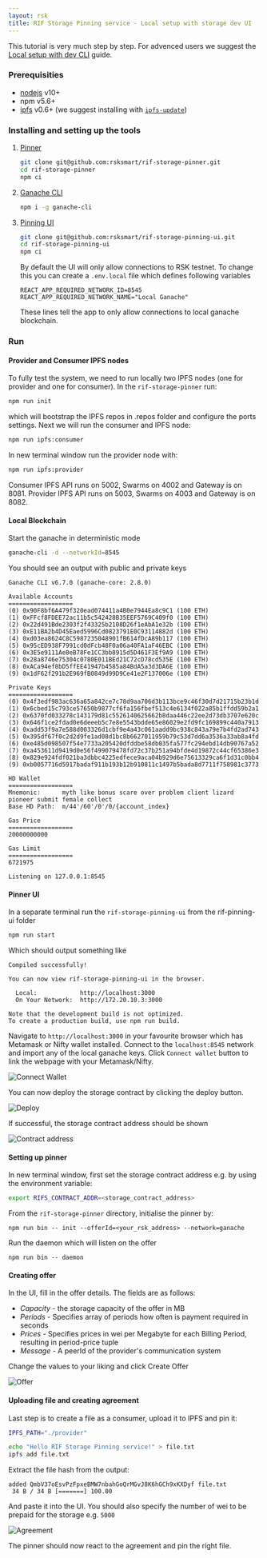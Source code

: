 ```yaml
---
layout: rsk
title: RIF Storage Pinning service - Local setup with storage dev UI
---
```


This tutorial is very much step by step. For advenced users we suggest the [Local setup with dev CLI](/rif/storage/services/pinning/guides/local_cli) guide.

### Prerequisities
- [nodejs](https://nodejs.org/) v10+
- npm v5.6+
- [ipfs](https://ipfs.io/) v0.6+ (we suggest installing with [`ipfs-update`](https://github.com/ipfs/ipfs-update))

### Installing and setting up the tools
1. [Pinner](https://github.com/rsksmart/rif-storage-pinner)
    ```bash
    git clone git@github.com:rsksmart/rif-storage-pinner.git
    cd rif-storage-pinner
    npm ci
    ```
2. [Ganache CLI](https://github.com/trufflesuite/ganache-cli)
    ```bash
    npm i -g ganache-cli
    ```
3. [Pinning UI](https://github.com/rsksmart/rif-storage-pinning-ui)
    ```bash
    git clone git@github.com:rsksmart/rif-storage-pinning-ui.git
    cd rif-storage-pinning-ui
    npm ci
    ```
    By default the UI will only allow connections to RSK testnet. To change this you can create a `.env.local` file which defines following variables
    ```
    REACT_APP_REQUIRED_NETWORK_ID=8545
    REACT_APP_REQUIRED_NETWORK_NAME="Local Ganache"
    ```
    These lines tell the app to only allow connections to local ganache blockchain.

### Run
#### Provider and Consumer IPFS nodes
To fully test the system, we need to run locally two IPFS nodes (one for provider and one for consumer). In the `rif-storage-pinner` run:
```bash
npm run init
```
which will bootstrap the IPFS repos in .repos folder and configure the ports settings. Next we will run the consumer and IPFS node:
```bash
npm run ipfs:consumer
```
In new terminal window run the provider node with:
```bash
npm run ipfs:provider
```
Consumer IPFS API runs on 5002, Swarms on 4002 and Gateway is on 8081.
Provider IPFS API runs on 5003, Swarms on 4003 and Gateway is on 8082.

#### Local Blockchain
Start the ganache in deterministic mode
```bash
ganache-cli -d --networkId=8545
```
You should see an output with public and private keys
```
Ganache CLI v6.7.0 (ganache-core: 2.8.0)

Available Accounts
==================
(0) 0x90F8bf6A479f320ead074411a4B0e7944Ea8c9C1 (100 ETH)
(1) 0xFFcf8FDEE72ac11b5c542428B35EEF5769C409f0 (100 ETH)
(2) 0x22d491Bde2303f2f43325b2108D26f1eAbA1e32b (100 ETH)
(3) 0xE11BA2b4D45Eaed5996Cd0823791E0C93114882d (100 ETH)
(4) 0xd03ea8624C8C5987235048901fB614fDcA89b117 (100 ETH)
(5) 0x95cED938F7991cd0dFcb48F0a06a40FA1aF46EBC (100 ETH)
(6) 0x3E5e9111Ae8eB78Fe1CC3bb8915d5D461F3Ef9A9 (100 ETH)
(7) 0x28a8746e75304c0780E011BEd21C72cD78cd535E (100 ETH)
(8) 0xACa94ef8bD5ffEE41947b4585a84BdA5a3d3DA6E (100 ETH)
(9) 0x1dF62f291b2E969fB0849d99D9Ce41e2F137006e (100 ETH)

Private Keys
==================
(0) 0x4f3edf983ac636a65a842ce7c78d9aa706d3b113bce9c46f30d7d21715b23b1d
(1) 0x6cbed15c793ce57650b9877cf6fa156fbef513c4e6134f022a85b1ffdd59b2a1
(2) 0x6370fd033278c143179d81c5526140625662b8daa446c22ee2d73db3707e620c
(3) 0x646f1ce2fdad0e6deeeb5c7e8e5543bdde65e86029e2fd9fc169899c440a7913
(4) 0xadd53f9a7e588d003326d1cbf9e4a43c061aadd9bc938c843a79e7b4fd2ad743
(5) 0x395df67f0c2d2d9fe1ad08d1bc8b6627011959b79c53d7dd6a3536a33ab8a4fd
(6) 0xe485d098507f54e7733a205420dfddbe58db035fa577fc294ebd14db90767a52
(7) 0xa453611d9419d0e56f499079478fd72c37b251a94bfde4d19872c44cf65386e3
(8) 0x829e924fdf021ba3dbbc4225edfece9aca04b929d6e75613329ca6f1d31c0bb4
(9) 0xb0057716d5917badaf911b193b12b910811c1497b5bada8d7711f758981c3773

HD Wallet
==================
Mnemonic:      myth like bonus scare over problem client lizard pioneer submit female collect
Base HD Path:  m/44'/60'/0'/0/{account_index}

Gas Price
==================
20000000000

Gas Limit
==================
6721975

Listening on 127.0.0.1:8545
```

#### Pinner UI
In a separate terminal run the `rif-storage-pinning-ui` from the rif-pinning-ui folder
```bash
npm run start
```
Which should output something like
```
Compiled successfully!

You can now view rif-storage-pinning-ui in the browser.

  Local:            http://localhost:3000
  On Your Network:  http://172.20.10.3:3000

Note that the development build is not optimized.
To create a production build, use npm run build.
```
Navigate to `http://localhost:3000` in your favourite browser which has Metamask or Nifty wallet installed. Connect to the `localhost:8545` network and import any of the local ganache keys. Click `Connect wallet` button to link the webpage with your Metamask/Nifty.

![Connect Wallet](/assets/img/rif-storage/local_ui_connect_wallet.png)

You can now deploy the storage contract by clicking the deploy button.

![Deploy](/assets/img/rif-storage/local_ui_deploy.png)

If successful, the storage contract address should be shown

![Contract address](/assets/img/rif-storage/local_ui_contract_address.png)

#### Setting up pinner
In new terminal window, first set the storage contract address e.g. by using the environment variable:
```bash
export RIFS_CONTRACT_ADDR=<storage_contract_address>
```

From the `rif-storage-pinner` directory, initialise the pinner by:
```
npm run bin -- init --offerId=<your_rsk_address> --network=ganache
```

Run the daemon which will listen on the offer
```
npm run bin -- daemon
```

#### Creating offer
In the UI, fill in the offer details. The fields are as follows:

 - *Capacity* - the storage capacity of the offer in MB
 - *Periods* - Specifies array of periods how often is payment required in seconds
 - *Prices* - Specifies prices in wei per Megabyte for each Billing Period, resulting in period-price tuple
 - *Message* - A peerId of the provider's communication system

 Change the values to your liking and click Create Offer

 ![Offer](/assets/img/rif-storage/local_ui_create_offer.png)


#### Uploading file and creating agreement
Last step is to create a file as a consumer, upload it to IPFS and pin it:
```bash
IPFS_PATH="./provider"

echo "Hello RIF Storage Pinning service!" > file.txt
ipfs add file.txt
```

Extract the file hash from the output:
```
added QmbV37oEsvPzFpxeBMW7nbahGoQrMGvJ8K6hGCh9xKXDyf file.txt
 34 B / 34 B [=======] 100.00
 ```

And paste it into the UI. You should also specify the number of wei to be prepaid for the storage e.g. `5000`

 ![Agreement](/assets/img/rif-storage/local_ui_create_agreement.png)

 The pinner should now react to the agreement and pin the right file.
